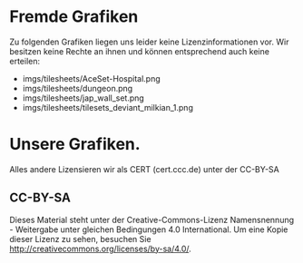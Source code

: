# Fremde Grafiken
Zu folgenden Grafiken liegen uns leider keine Lizenzinformationen vor. Wir besitzen keine Rechte an ihnen und können entsprechend auch keine erteilen:
* imgs/tilesheets/AceSet-Hospital.png
* imgs/tilesheets/dungeon.png
* imgs/tilesheets/jap_wall_set.png
* imgs/tilesheets/tilesets_deviant_milkian_1.png

# Unsere Grafiken.
Alles andere Lizensieren wir als CERT (cert.ccc.de) unter der CC-BY-SA
## CC-BY-SA
Dieses Material steht unter der Creative-Commons-Lizenz Namensnennung - Weitergabe unter gleichen Bedingungen 4.0 International. Um eine Kopie dieser Lizenz zu sehen, besuchen Sie http://creativecommons.org/licenses/by-sa/4.0/.
